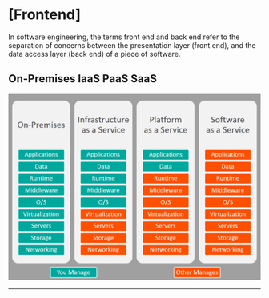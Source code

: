 # [Frontend]

In software engineering, the terms front end and back end refer to the separation of concerns between the presentation layer (front end), and the data access layer (back end) of a piece of software.

## On-Premises IaaS PaaS SaaS

![comparison](./iaas-paas-saas-comparison-1024x759.jpg
)

---
